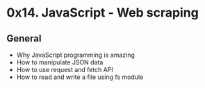 # 0x14. JavaScript - Web scraping

## General

 - Why JavaScript programming is amazing
 - How to manipulate JSON data
 - How to use request and fetch API
 - How to read and write a file using fs module
